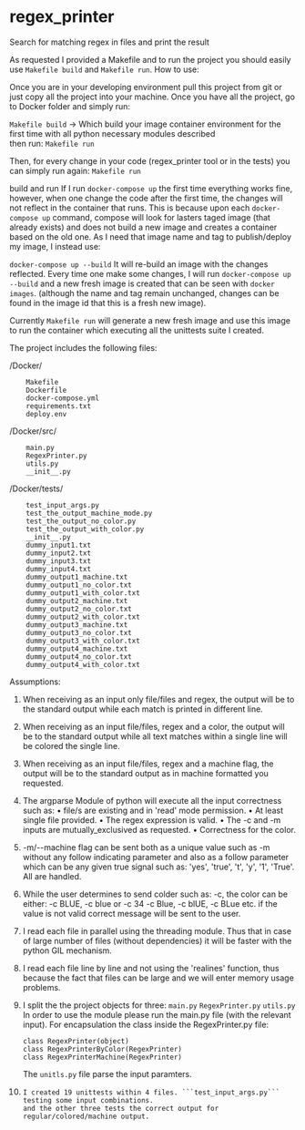 # regex_printer
Search for matching regex in files and print the result

As requested I provided a Makefile and to run the project you should easily use ```Makefile build``` and ```Makefile run```.
How to use:

Once you are in your developing environment pull this project from git or just copy all the project into your machine.
Once you have all the project, go to Docker folder and simply run:

```Makefile build``` -> Which build your image container environment for the first time with all python necessary modules described  
then run:
        ```Makefile run```

Then, for every change in your code (regex_printer tool or in the tests) you can simply run again:
        ```Makefile run```

build and run
If I run ```docker-compose up``` the first time everything works fine, however, when one change the code after the first time, the changes will not reflect in the container that runs. This is because upon each ```docker-compose up``` command, compose will look for lasters taged image (that already exists) and does not build a new image and creates a container based on the old one. As I need that image name and tag to publish/deploy my image, I instead use:

```docker-compose up --build```
It will re-build an image with the changes reflected. Every time one make some changes, I will run ```docker-compose up --build``` and a new fresh image is created that can be seen with ```docker images```. (although the name and tag remain unchanged, changes can be found in the image id that this is a fresh new image).

Currently ```Makefile run``` will generate a new fresh image and use this image to run the container which executing all the unittests suite I created.


The project includes the following files:

/Docker/

        Makefile
        Dockerfile
        docker-compose.yml
        requirements.txt
        deploy.env

/Docker/src/

        main.py
        RegexPrinter.py
        utils.py
        __init__.py


/Docker/tests/

        test_input_args.py
        test_the_output_machine_mode.py
        test_the_output_no_color.py
        test_the_output_with_color.py
        __init__.py
        dummy_input1.txt
        dummy_input2.txt
        dummy_input3.txt
        dummy_input4.txt
        dummy_output1_machine.txt
        dummy_output1_no_color.txt
        dummy_output1_with_color.txt
        dummy_output2_machine.txt
        dummy_output2_no_color.txt
        dummy_output2_with_color.txt
        dummy_output3_machine.txt
        dummy_output3_no_color.txt
        dummy_output3_with_color.txt
        dummy_output4_machine.txt
        dummy_output4_no_color.txt
        dummy_output4_with_color.txt


Assumptions:

1.	When receiving as an input only file/files and regex, the output will be to the standard output while each match is printed in different line.
2.	When receiving as an input file/files, regex and a color, the output will be to the standard output while all text matches within a single line will be colored the single line.
3.	When receiving as an input file/files, regex and a machine flag, the output will be to the standard output as in machine formatted you requested.
4.	The argparse Module of python will execute all the input correctness such as: 
•	file/s are existing and in 'read' mode permission.
•	At least single file provided.
•	The regex expression is valid.
•	The -c and -m inputs are mutually_exclusived as requested.
•	Correctness for the color.
5.	-m/--machine flag can be sent both as a unique value such as -m without any follow indicating parameter and also as a follow parameter which can be any given true signal such as: 'yes', 'true', 't', 'y', '1', 'True'. All are handled.
6.	While the user determines to send colder such as: -c, the color can be either: -c BLUE, -c blue or -c 34 -c Blue, -c blUE, -c BLue etc. if the value is not valid correct message will be sent to the user.
7.	I read each file in parallel using the threading module. Thus that in case of large number of files (without dependencies) it will be faster with the python GIL mechanism.
8.	I read each file line by line and not using the 'realines' function, thus because the fact that files can be large and we will enter memory usage problems.
9.	I split the the project objects for three:
        ```main.py```
        ```RegexPrinter.py```
        ```utils.py```
        In order to use the module please run the main.py file (with the relevant input).
        For encapsulation the class inside the RegexPrinter.py file:
        
        class RegexPrinter(object)      
        class RegexPrinterByColor(RegexPrinter)
        class RegexPrinterMachine(RegexPrinter)
      The ```unitls.py``` file parse the input paramters.
10.     I created 19 unittests within 4 files. ```test_input_args.py``` testing some input combinations.
        and the other three tests the correct output for regular/colored/machine output.





